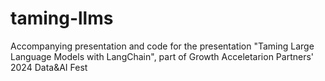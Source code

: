# taming-llms
Accompanying presentation and code for the presentation "Taming Large Language Models with LangChain", part of Growth Acceletarion Partners' 2024 Data&amp;AI Fest
